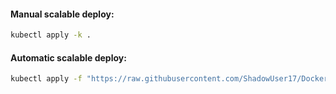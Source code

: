 #### Manual scalable deploy:
```bash
kubectl apply -k .
```

#### Automatic scalable deploy:
```bash
kubectl apply -f "https://raw.githubusercontent.com/ShadowUser17/DockerTemplates/master/K8S/minio/fluxcd-deploy.yml"
```
